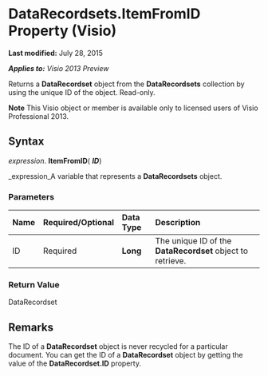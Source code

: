 
# DataRecordsets.ItemFromID Property (Visio)

 **Last modified:** July 28, 2015

 _**Applies to:** Visio 2013 Preview_

Returns a  **DataRecordset** object from the **DataRecordsets** collection by using the unique ID of the object. Read-only.


 **Note**  This Visio object or member is available only to licensed users of Visio Professional 2013.


## Syntax

 _expression_. **ItemFromID**( **_ID_**)

 _expression_A variable that represents a  **DataRecordsets** object.


### Parameters



|**Name**|**Required/Optional**|**Data Type**|**Description**|
|:-----|:-----|:-----|:-----|
|ID|Required| **Long**|The unique ID of the  **DataRecordset** object to retrieve.|

### Return Value

DataRecordset


## Remarks

The ID of a  **DataRecordset** object is never recycled for a particular document. You can get the ID of a **DataRecordset** object by getting the value of the **DataRecordset.ID** property.

